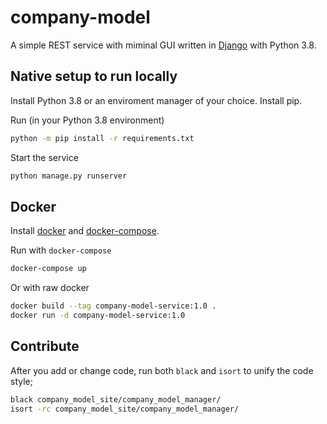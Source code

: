 # company-model

A simple REST service with miminal GUI written in [Django](https://www.djangoproject.com/) with Python 3.8.

## Native setup to run locally

Install Python 3.8 or an enviroment manager of your choice. Install pip.

Run (in your Python 3.8 environment)

```bash
python -m pip install -r requirements.txt
```

Start the service

```bash
python manage.py runserver
```

## Docker

Install [docker](https://www.docker.com/) and [docker-compose](https://docs.docker.com/compose/).

Run with `docker-compose`

```bash
docker-compose up
```

Or with raw docker

```bash
docker build --tag company-model-service:1.0 .
docker run -d company-model-service:1.0
```

## Contribute

After you add or change code, run both `black` and `isort` to unify the code style;

```bash
black company_model_site/company_model_manager/
isort -rc company_model_site/company_model_manager/
```
